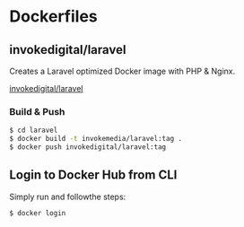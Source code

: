 # Dockerfiles

## invokedigital/laravel

Creates a Laravel optimized Docker image with PHP & Nginx.

[invokedigital/laravel](https://hub.docker.com/r/invokedigital/laravel/)

### Build & Push

```bash
$ cd laravel
$ docker build -t invokemedia/laravel:tag .
$ docker push invokedigital/laravel:tag
```

## Login to Docker Hub from CLI

Simply run and followthe steps:

```bash
$ docker login
```
